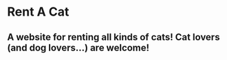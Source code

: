 # Rent A Cat

## A website for renting all kinds of cats! Cat lovers (and dog lovers...) are welcome!
